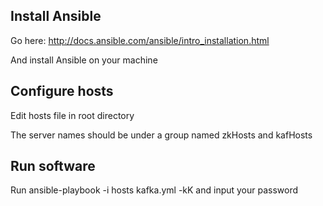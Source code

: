 ## Install Ansible
Go here: http://docs.ansible.com/ansible/intro_installation.html

And install Ansible on your machine

## Configure hosts
Edit hosts file in root directory

The server names should be under a group named zkHosts and kafHosts

## Run software
Run ansible-playbook -i hosts kafka.yml -kK and input your password
